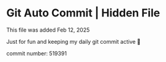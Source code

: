 # Git Auto Commit | Hidden File

This file was added Feb 12, 2025

Just for fun and keeping my daily git commit active 🤪

commit number: 519391
